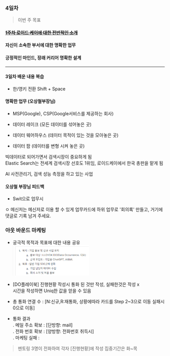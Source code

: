 ### 4일차

> 이번 주 목표
#### ~~[1주차 로이드 케이에 대한 전반적인 소개](https://wiki.lloydk.co.kr/pages/viewpage.action?pageId=3474398)~~
#### 자신이 소속한 부서에 대한 명확한 업무 
#### 긍정적인 마인드, 장래 커리어 명확한 설계

---------------------------------------------------
#### 3일차 배운 내용 복습
* 한/영키 전환 Shift + Space


#### 명확한 업무 (오상철부장님)
- MSP(Google), CSP(Google서비스를 제공하는 회사)

- 데이터 레이크 (모든 데이터를 섞어놓은 곳)
- 데이터 웨어하우스 (데이터 목적이 있는 것을 모아놓은 곳)
- 데이터 팜 (데이터를 변형 시켜 놓은 곳)

빅데이터로 되어가면서 검색시장이 중요하게 됨\
Elastic Search는 전세계 검색시장 선호도 1위임, 로이드케이에서 한국 총판을 맡게 됨

AI 사전관리기, 검색 성능 측정을 하고 있는 사업

#### 오상철 부장님 피드백

* Swit으로 업무시

 ㅇ 메신저는 메신저로 이용 할 수 있게 업무카드에 하위 업무로 '회의록' 만들고, 거기에 댓글로 기록 남겨 주세요.

### **아웃 바운드 마케팅**
- 궁극적 목적과 목표에 대한 내용 공유\
  <img src="../img/img_6.png" alt ="Azure" style="max-width:50%;">
- [DO플레이북] 진행현황 작성시
    통화 된 것만 작성, 실패한것은 작성 x\
    시간을 작성하면 Uniq한 값을 얻을 수 있음


- 총 통화 연결 수 : 
[N:신규,R:재통화, 상황에따라 카드를 Step 2~3으로 이동 실패시 0으로 이동]


- 통화 결과\
  . 메일 주소 확보 :  [단방향: mail]\
  . 전화 번호 확보 :  [양방향: 전화번호 취득시]\
  . 마케팅 실패 :

> 멘토링 3명이 전화하여 각자 [진행현황]에 작성 집중기간은 화~목